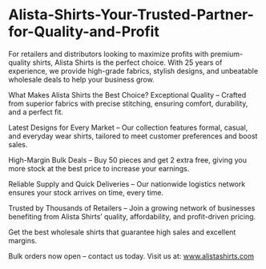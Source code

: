 # Alista-Shirts-Your-Trusted-Partner-for-Quality-and-Profit
For retailers and distributors looking to maximize profits with premium-quality shirts, Alista Shirts is the perfect choice. With 25 years of experience, we provide high-grade fabrics, stylish designs, and unbeatable wholesale deals to help your business grow.

What Makes Alista Shirts the Best Choice?
Exceptional Quality – Crafted from superior fabrics with precise stitching, ensuring comfort, durability, and a perfect fit.

Latest Designs for Every Market – Our collection features formal, casual, and everyday wear shirts, tailored to meet customer preferences and boost sales.

High-Margin Bulk Deals – Buy 50 pieces and get 2 extra free, giving you more stock at the best price to increase your earnings.

Reliable Supply and Quick Deliveries – Our nationwide logistics network ensures your stock arrives on time, every time.

Trusted by Thousands of Retailers – Join a growing network of businesses benefiting from Alista Shirts’ quality, affordability, and profit-driven pricing.

Get the best wholesale shirts that guarantee high sales and excellent margins.

Bulk orders now open – contact us today.
Visit us at: www.alistashirts.com
